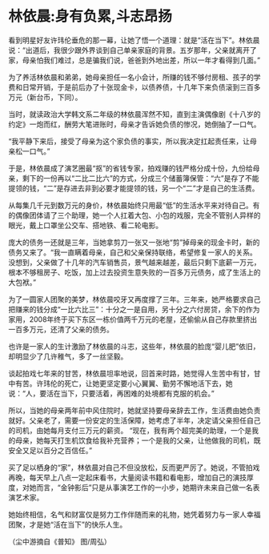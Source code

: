 # 林依晨:身有负累,斗志昂扬

看到明星好友许玮伦垂危的那一幕，让她了悟一个道理：就是“活在当下”。林依晨说：“出道后，我很少跟外界谈到自己单亲家庭的背景。五岁那年，父亲就离开了家，母亲怕我们难过，总是骗我们说，爸爸到外地出差，所以一年才看得到几面。” 

为了养活林依晨和弟弟，她母亲担任一名小会计，所赚的钱不够付房租、孩子的学费和日常开销，于是前后办了十张现金卡，以债养债，十几年下来负债滚到三百多万元（新台币，下同）。 

当时，就读政治大学韩文系二年级的林依晨浑然不知，直到主演偶像剧《十八岁的约定》一炮而红，酬劳大笔进账时，母亲才告诉她负债的惨况，她倒抽了一口气。 

“我平静下来后，接受了母亲为这个家负债的事实，所以我决定扛起责任来，让母亲松一口气。” 

于是，林依晨成了演艺圈最“抠”的省钱专家，拍戏赚的钱严格分成十份，九份给母亲，剩下的一份再以“二比二比六”的方式，分成三个储蓄簿保管：“六”是存了不能提领的钱，“二”是存进去非到必要才能提领的钱，另一个“二”才是自己的生活费。 

从每集几千元到数万元的身价，林依晨始终只用最“低”的生活水平来对待自己。有的偶像团体请了三个助理，她一个人扛着大包、小包的戏服，完全不管别人异样的眼光，戴上口罩坐公交车、搭地铁、看二轮电影。 

庞大的债务一还就是三年，当她拿剪刀一张又一张地“剪”掉母亲的现金卡时，新的债务又来了。“我一直瞒着母亲，自己和父亲保持联络，希望修复一家人的关系。没想到，父亲做了十几年的汽车销售员，景气越来越差，最后只剩下底薪一万元，根本不够租房子、吃饭，加上过去投资生意失败的一百多万元债务，成了生活上的大包袱。” 

为了一圆家人团聚的美梦，林依晨咬牙又再度撑了三年。三年来，她严格要求自己把赚来的钱分成“一比六比三”：十分之一是自用，另十分之六付房贷，余下的作为家用，2008年终于买下东区一栋价值两千万元的老屋，还偷偷从自己存款里挤出一百多万元，还清了父亲的债务。 

也许是一家人的生计激励了林依晨的斗志，这些年，林依晨的脸庞“婴儿肥”依旧，却明显少了几许稚气，多了一丝坚毅。 

谈起拍戏七年来的甘苦，林依晨坦率地说，回首来时路，她觉得人生苦中有甘，甘中有苦。许玮伦的死亡，让她更坚定要小心翼翼、勤劳不懈地活下去，她说：“人，要活在当下，只要活着，再困难的处境都有克服的机会。” 

所以，当她的母亲两年前中风住院时，她就坚持要母亲辞去工作，生活费由她负责就好。父亲老了，需要一份安定的生活保障，她考虑了半年，决定请父亲担任自己的司机，由她每月支付三万元的薪资。 “现在，我有两个超完美的助理，一个是我的母亲，她每天打生机饮食给我补充营养；一个是我的父亲，让他做我的司机，既安全又足以百分之百信任。” 

买了足以栖身的“家”，林依晨对自己不但没放松，反而更严厉了。她说，不管拍戏再晚，每天早上八点一定起床看书，大量阅读书籍和看电影，增加自己的演技厚度，对她而言，“金钟影后”只是从事演艺工作的一小步，她期许未来自己做一名表演艺术家。 

她始终相信，名气和财富仅是努力工作伴随而来的礼物，她凭着努力与一家人幸福团聚，才是她“活在当下”的快乐人生。 

（尘中游摘自《普知》 图/周弘）